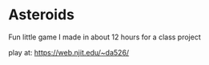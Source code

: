 # Asteroids

Fun little game I made in about 12 hours for a class project

play at:
https://web.njit.edu/~da526/
